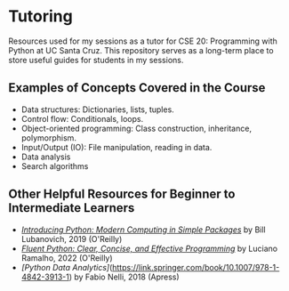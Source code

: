 # Tutoring
Resources used for my sessions as a tutor for CSE 20: Programming with Python at UC Santa Cruz. This repository serves as a long-term place to store useful guides for students in my sessions.

## Examples of Concepts Covered in the Course
- Data structures: Dictionaries, lists, tuples.
- Control flow: Conditionals, loops.
- Object-oriented programming: Class construction, inheritance, polymorphism.
- Input/Output (IO): File manipulation, reading in data.
- Data analysis
- Search algorithms 

## Other Helpful Resources for Beginner to Intermediate Learners
- [*Introducing Python: Modern Computing in Simple Packages*](https://www.oreilly.com/library/view/introducing-python-2nd/9781492051374/) by Bill Lubanovich, 2019 (O'Reilly)
- [*Fluent Python: Clear, Concise, and Effective Programming*](https://www.oreilly.com/library/view/fluent-python-2nd/9781492056348/) by Luciano Ramalho, 2022 (O'Reilly)
- *[Python Data Analytics]*(https://link.springer.com/book/10.1007/978-1-4842-3913-1) by Fabio Nelli, 2018 (Apress)